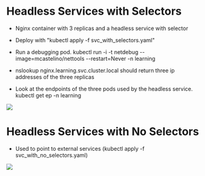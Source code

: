 # Headless Services with Selectors

- Nginx container with 3 replicas and a headless service with selector

- Deploy with "kubectl apply -f svc_with_selectors.yaml"

- Run a debugging pod. kubectl run -i -t netdebug --image=mcastelino/nettools --restart=Never -n learning

- nslookup nginx.learning.svc.cluster.local should return three ip addresses of the three replicas

- Look at the endpoints of the three pods used by the headless service. kubectl get ep -n learning

![](https://user-images.githubusercontent.com/13202504/52911985-2f063380-32d1-11e9-9830-1916a383977d.png)

# Headless Services with No Selectors

- Used to point to external services (kubectl apply -f svc_with_no_selectors.yaml)

![](https://user-images.githubusercontent.com/13202504/52912026-b94e9780-32d1-11e9-9318-456306ba40e6.png)
